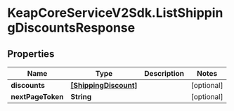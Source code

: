# KeapCoreServiceV2Sdk.ListShippingDiscountsResponse

## Properties

Name | Type | Description | Notes
------------ | ------------- | ------------- | -------------
**discounts** | [**[ShippingDiscount]**](ShippingDiscount.md) |  | [optional] 
**nextPageToken** | **String** |  | [optional] 


